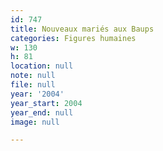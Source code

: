 ```yaml
---
id: 747
title: Nouveaux mariés aux Baups
categories: Figures humaines
w: 130
h: 81
location: null
note: null
file: null
year: '2004'
year_start: 2004
year_end: null
image: null

---
```


